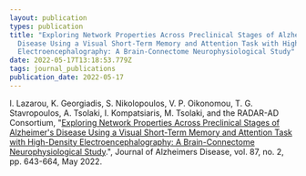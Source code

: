 ```yaml
---
layout: publication
types: publication
title: "Exploring Network Properties Across Preclinical Stages of Alzheimer's
  Disease Using a Visual Short-Term Memory and Attention Task with High-Density
  Electroencephalography: A Brain-Connectome Neurophysiological Study"
date: 2022-05-17T13:18:53.779Z
tags: journal_publications
publication_date: 2022-05-17
---
```

I. Lazarou, K. Georgiadis, S. Nikolopoulos, V. P. Oikonomou, T. G. Stavropoulos, A. Tsolaki, I. Kompatsiaris, M. Tsolaki, and the RADAR-AD Consortium, "[Exploring Network Properties Across Preclinical Stages of Alzheimer's Disease Using a Visual Short-Term Memory and Attention Task with High-Density Electroencephalography: A Brain-Connectome Neurophysiological Study](https://content.iospress.com/articles/journal-of-alzheimers-disease/jad215421).", Journal of Alzheimers Disease, vol. 87, no. 2, pp. 643-664, May 2022.